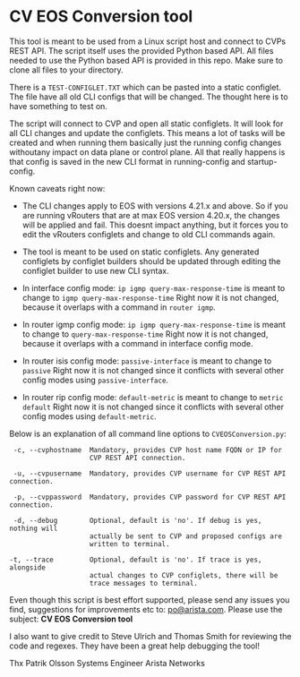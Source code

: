 
# CV EOS Conversion tool

This tool is meant to be used from a Linux script host and connect to CVPs REST API. The script itself uses the provided Python based API.  All files needed to use the Python based API is provided in this repo.  Make sure to clone all files to your directory.

There is a `TEST-CONFIGLET.TXT` which can be pasted into a static configlet.  The file have all old CLI configs that will be changed. The thought here is to have something to test on.

The script will connect to CVP and open all static configlets. It will look for all CLI changes and update the configlets. This means a lot of tasks will be created and when running them basically just the running config changes withoutany impact on data plane or control plane. All that really happens is that config is saved in the new CLI format in running-config and startup-config.

Known caveats right now:

* The CLI changes apply to EOS with versions 4.21.x and above. So if you are running vRouters that are at max EOS version 4.20.x, the changes will be applied and fail. This doesnt impact anything, but it forces you to edit the vRouters configlets and change to old CLI commands again.

* The tool is meant to be used on static configlets. Any generated configlets by configlet builders should be updated through editing the configlet builder to use new CLI syntax.

* In interface config mode:
	`ip igmp query-max-response-time` is meant to change to `igmp query-max-response-time` Right now it is not changed, because it overlaps with a command in `router igmp`.

* In router igmp config mode:
	`ip igmp query-max-response-time` is meant to change to `query-max-response-time` Right now it is not changed, because it overlaps with a command in interface config mode.

* In router isis config mode:
	`passive-interface` is meant to change to `passive`	Right now it is not changed since it conflicts with several other config modes using `passive-interface`.

* In router rip config mode:
	`default-metric` is meant to change to `metric default`	Right now it is not changed since it conflicts with several other config modes using `default-metric`.

Below is an explanation of all command line options to `CVEOSConversion.py`:

```
 -c, --cvphostname  Mandatory, provides CVP host name FQDN or IP for
                    CVP REST API connection.

 -u, --cvpusername	Mandatory, provides CVP username for CVP REST API connection.

 -p, --cvppassword	Mandatory, provides CVP password for CVP REST API connection.
 
 -d, --debug        Optional, default is 'no'. If debug is yes, nothing will
                    actually be sent to CVP and proposed configs are
                    written to terminal.

-t, --trace         Optional, default is 'no'. If trace is yes, alongside
                    actual changes to CVP configlets, there will be
                    trace messages to terminal.  
```

Even though this script is best effort supported, please send any issues you find, suggestions for improvements etc to: [po@arista.com](mailto:po@arista.com).  Please use the subject: **CV EOS Conversion tool**

I also want to give credit to Steve Ulrich and Thomas Smith for reviewing the code and regexes. They have been a great help debugging the tool!

Thx
Patrik Olsson
Systems Engineer
Arista Networks

